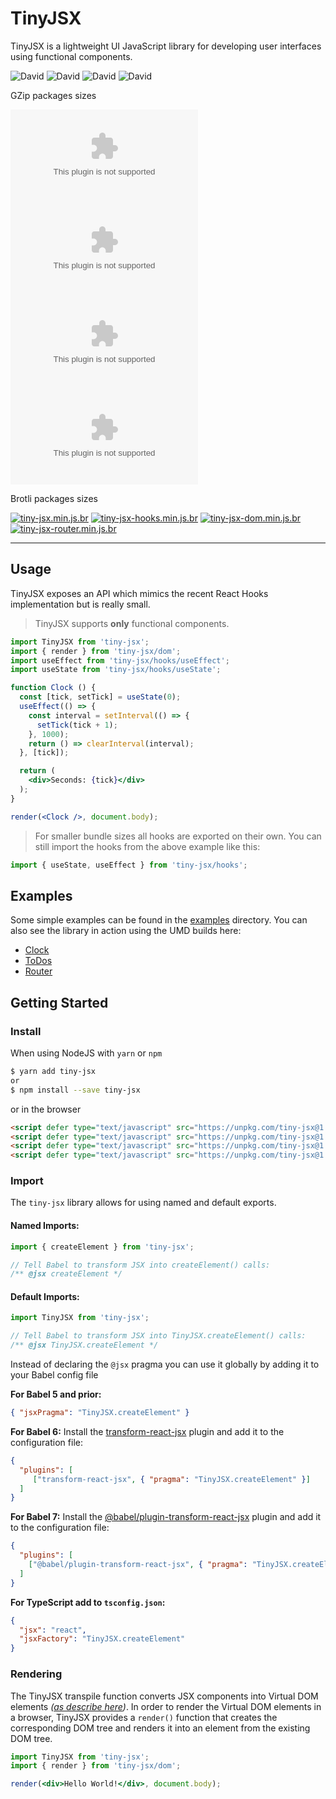 # TinyJSX

TinyJSX is a lightweight UI JavaScript library for developing user interfaces using functional components.

![David](https://img.shields.io/david/stanchino/tiny-jsx.svg)
![David](https://img.shields.io/david/peer/stanchino/tiny-jsx.svg)
![David](https://img.shields.io/david/optional/stanchino/tiny-jsx.svg)
![David](https://img.shields.io/david/dev/stanchino/tiny-jsx.svg)

GZip packages sizes

[![tiny-jsx.min.js.gz](https://badgen.net/badgesize/normal/https://unpkg.com/tiny-jsx@1.0.16/tiny-jsx.min.js.gz?label=tiny-jsx
)](https://unpkg.com/tiny-jsx/tiny-jsx.min.js.gz)
[![tiny-jsx-hooks.min.js.gz](https://badgen.net/badgesize/normal/https://unpkg.com/tiny-jsx@1.0.16/tiny-jsx-hooks.min.js.gz?label=tiny-jsx-hooks
)](https://unpkg.com/tiny-jsx/tiny-jsx-hooks.min.js.gz)
[![tiny-jsx-dom.min.js.gz](https://badgen.net/badgesize/normal/https://unpkg.com/tiny-jsx@1.0.16/tiny-jsx-dom.min.js.gz?label=tiny-jsx-dom
)](https://unpkg.com/tiny-jsx/tiny-jsx-dom.min.js.gz)
[![tiny-jsx-router.min.js.gz](https://badgen.net/badgesize/normal/https://unpkg.com/tiny-jsx@1.0.16/tiny-jsx-router.min.js.gz?label=tiny-jsx-router
)](https://unpkg.com/tiny-jsx/tiny-jsx-router.min.js.gz)

Brotli packages sizes

[![tiny-jsx.min.js.br](https://badgen.net/badgesize/normal/https://unpkg.com/tiny-jsx@1.0.16/tiny-jsx.min.js.br?label=tiny-jsx
)](https://unpkg.com/tiny-jsx/tiny-jsx.min.js.br)
[![tiny-jsx-hooks.min.js.br](https://badgen.net/badgesize/normal/https://unpkg.com/tiny-jsx@1.0.16/tiny-jsx-hooks.min.js.br?label=tiny-jsx-hooks
)](https://unpkg.com/tiny-jsx/tiny-jsx-hooks.min.js.br)
[![tiny-jsx-dom.min.js.br](https://badgen.net/badgesize/normal/https://unpkg.com/tiny-jsx@1.0.16/tiny-jsx-dom.min.js.br?label=tiny-jsx-dom
)](https://unpkg.com/tiny-jsx/tiny-jsx-dom.min.js.br)
[![tiny-jsx-router.min.js.br](https://badgen.net/badgesize/normal/https://unpkg.com/tiny-jsx@1.0.16/tiny-jsx-router.min.js.br?label=tiny-jsx-router
)](https://unpkg.com/tiny-jsx/tiny-jsx-router.min.js.br)

---

## Usage
TinyJSX exposes an API which mimics the recent React Hooks implementation but is really small.

> TinyJSX supports **only** functional components.
 
```jsx
import TinyJSX from 'tiny-jsx';
import { render } from 'tiny-jsx/dom';
import useEffect from 'tiny-jsx/hooks/useEffect';
import useState from 'tiny-jsx/hooks/useState';

function Clock () {
  const [tick, setTick] = useState(0);
  useEffect(() => {
    const interval = setInterval(() => {
      setTick(tick + 1);
    }, 1000);
    return () => clearInterval(interval);
  }, [tick]);

  return (
    <div>Seconds: {tick}</div>
  );
}

render(<Clock />, document.body);
```

> For smaller bundle sizes all hooks are exported on their own. You can still import the hooks from the above example
like this:
```jsx
import { useState, useEffect } from 'tiny-jsx/hooks';
```

## Examples
Some simple examples can be found in the [examples](./examples) directory. You can also see the library in action
using the UMD builds here:

* [Clock](./examples/clock-umd/index.html)
* [ToDos](./examples/todos-umd/index.html)
* [Router](./examples/router-umd/)

## Getting Started

### Install

When using NodeJS with `yarn` or `npm`
```bash
$ yarn add tiny-jsx
or
$ npm install --save tiny-jsx
```
or in the browser
```html
<script defer type="text/javascript" src="https://unpkg.com/tiny-jsx@1.0.16/tiny-jsx.min.js"></script>
<script defer type="text/javascript" src="https://unpkg.com/tiny-jsx@1.0.16/tiny-jsx-hooks.min.js"></script>
<script defer type="text/javascript" src="https://unpkg.com/tiny-jsx@1.0.16/tiny-jsx-dom.min.js"></script>
<script defer type="text/javascript" src="https://unpkg.com/tiny-jsx@1.0.16/tiny-jsx-router.min.js"></script>

```

### Import

The `tiny-jsx` library allows for using named and default exports.

#### Named Imports:

```js
import { createElement } from 'tiny-jsx';

// Tell Babel to transform JSX into createElement() calls:
/** @jsx createElement */
```

#### Default Imports:

```js
import TinyJSX from 'tiny-jsx';

// Tell Babel to transform JSX into TinyJSX.createElement() calls:
/** @jsx TinyJSX.createElement */
```

Instead of declaring the `@jsx` pragma you can use it globally by adding it to your Babel config file

**For Babel 5 and prior:**
```json
{ "jsxPragma": "TinyJSX.createElement" }
```

**For Babel 6:**
Install the [transform-react-jsx](https://babeljs.io/docs/en/6.26.3/babel-plugin-transform-react-jsx) plugin and add it to the configuration file:

```json
{
  "plugins": [
     ["transform-react-jsx", { "pragma": "TinyJSX.createElement" }]
  ]
}
```

**For Babel 7:**
Install the [@babel/plugin-transform-react-jsx](https://babeljs.io/docs/en/next/babel-plugin-transform-react-jsx) 
plugin and add it to the configuration file:

```json
{
  "plugins": [
    ["@babel/plugin-transform-react-jsx", { "pragma": "TinyJSX.createElement", "pragmaFrag": "TinyJSX.Fragment" }]
  ]
}
```

**For TypeScript add to `tsconfig.json`:**

```json
{
  "jsx": "react",
  "jsxFactory": "TinyJSX.createElement"
}
```

### Rendering
The TinyJSX transpile function converts JSX components into Virtual DOM elements 
_([as describe here](http://jasonformat.com/wtf-is-jsx))_. In order to render the Virtual DOM elements in a browser, TinyJSX
provides a `render()` function that creates the corresponding DOM tree and renders it into an element from the existing DOM tree.

```jsx
import TinyJSX from 'tiny-jsx';
import { render } from 'tiny-jsx/dom'; 

render(<div>Hello World!</div>, document.body);
```
